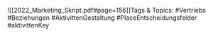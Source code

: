 
![[2022_Marketing_Skript.pdf#page=156]]Tags & Topics:
   #Vertriebs
   #Beziehungen
   #AktivittenGestaltung
   #PlaceEntscheidungsfelder
   #aktivittenKey